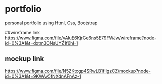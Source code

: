 # portfolio
personal portfolio using Html, Css, Bootstrap

##wireframe link
https://www.figma.com/file/yAluE6KjrGe6ns5E79FWJw/wireframe?node-id=0%3A1&t=dxtm3ONsUYZ1f6hI-1

## mockup link
https://www.figma.com/file/N5ZKtcgp4SRwLB1fIlgzCZ/mockup?node-id=0%3A1&t=9KWAv5fNXdnAFnAz-1
